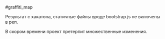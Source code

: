 #graffiti_map

Результат с хакатона, статичные файлы вроде bootstrap.js не включены в реп.

В скором времени проект претерпит множественные изменения.
